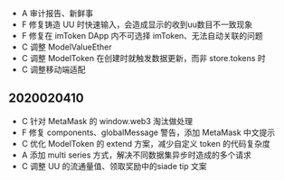 
- A 审计报告、新鲜事
- F 修复铸造 UU 时快速输入，会造成显示的收到uu数目不一致现象
- F 修复在 imToken DApp 内不可选择 imToken、无法自动关联的问题
- C 调整 ModelValueEther
- C 调整 ModelToken 在创建时就触发数据更新，而非 store.tokens 时
- C 调整移动端适配


## 2020020410

- C 针对 MetaMask 的 window.web3 淘汰做处理
- F 修复 components、globalMessage 警告，添加 MetaMask 中文提示
- C 优化 ModelToken 的 extend 方案，减少自定义 token 的代码复杂度
- A 添加 multi series 方式，解决不同数据集异步时造成的多个请求
- C 调整 UU 的流通量值、领取奖励中的siade tip 文案
